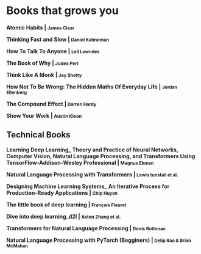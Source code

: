 # Books that grows you

**Atomic Habits | <small>James Clear</small>**

**Thinking Fast and Slow | <small>Daniel Kahneman</small>**

**How To Talk To Anyone | <small>Leil Lowndes</small>**

**The Book of Why | <small>Judea Perl</small>**

**Think Like A Monk | <small>Jay Shetty</small>**

**How Not To Be Wrong: The Hidden Maths Of Everyday Life | <small>Jordan Ellenberg</small>**

**The Compound Effect | <small>Darren Hardy</small>**

**Show Your Work | <small>Austin Kleon</small>**


## Technical Books

**Learning Deep Learning_ Theory and Practice of Neural Networks, Computer Vision, Natural Language Processing, and Transformers Using TensorFlow-Addison-Wesley Professional | <small>Magnus Ekman</small>**

**Natural Language Processing with Transformers | <small>Lewis tunstall et al.</small>**

**Designing Machine Learning Systems_ An Iterative Process for Production-Ready Applications | <small>Chip Huyen</small>**

**The little book of deep learning | <small>François Fleuret</small>**

**Dive into deep learning_d2l | <small>Aston Zhang et al.</small>**

**Transformers for Natural Language Processing | <small>Denis Rothman</small>**

**Natural Language Processing with PyTorch (Begginers) | <small>Delip Rao & Brian McMahan</small>**
